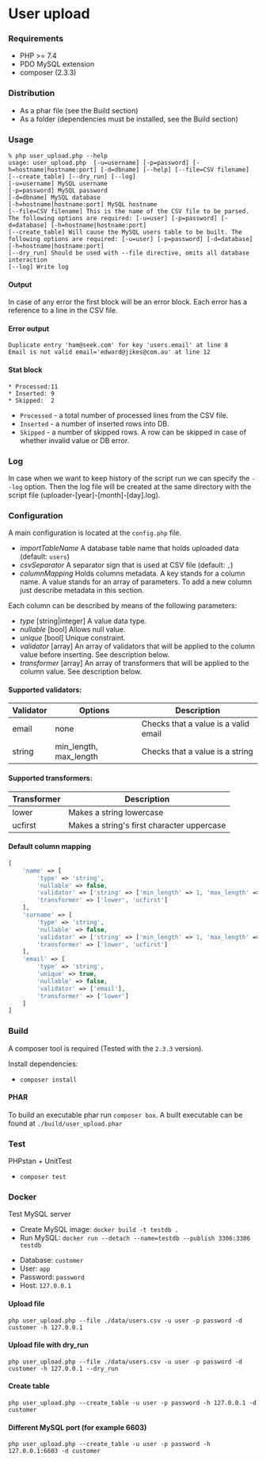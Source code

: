# User upload

### Requirements
- PHP >= 7.4
- PDO MySQL extension
- composer (2.3.3)

### Distribution
- As a phar file (see the Build section)
- As a folder (dependencies must be installed, see the Build section)

### Usage
```console
% php user_upload.php --help                                                               
usage: user_upload.php  [-u=username] [-p=password] [-h=hostname|hostname:port] [-d=dbname] [--help] [--file=CSV filename] [--create_table] [--dry_run] [--log]
[-u=username] MySQL username
[-p=password] MySQL password
[-d=dbname] MySQL database
[-h=hostname|hostname:port] MySQL hostname
[--file=CSV filename] This is the name of the CSV file to be parsed. The following options are required: [-u=user] [-p=password] [-d=database] [-h=hostname|hostname:port]
[--create_table] Will cause the MySQL users table to be built. The following options are required: [-u=user] [-p=password] [-d=database] [-h=hostname|hostname:port]
[--dry_run] Should be used with --file directive, omits all database interaction
[--log] Write log
```

#### Output

In case of any error the first block will be an error block.
Each error has a reference to a line in the CSV file.

#### Error output

```console
Duplicate entry 'ham@seek.com' for key 'users.email' at line 8
Email is not valid email='edward@jikes@com.au' at line 12
```

#### Stat block 

```console
* Processed:11
* Inserted: 9
* Skipped:  2
```

- `Processed` - a total number of processed lines from the CSV file.
- `Inserted` - a number of inserted rows into DB.
- `Skipped` - a number of skipped rows. A row can be skipped in case of whether invalid value or DB error.

### Log
In case when we want to keep history of the script run we can specify the `--log` option.
Then the log file will be created at the same directory with the script file (uploader-[year]-[month]-[day].log).

### Configuration
A main configuration is located at the `config.php` file.

- *importTableName*  A database table name that holds uploaded data (default: `users`)
- *csvSeparator* A separator sign that is used at CSV file (default: `,`)
- *columnMapping* Holds columns metadata. A key stands for a column name. A value stands for an array of parameters.
To add a new column just describe metadata in this section.

Each column can be described by means of the following parameters:
- *type* [string|integer] A value data type.
- *nullable* [bool] Allows null value.
- *unique* [bool] Unique constraint.
- *validator* [array] An array of validators that will be applied to the column value before inserting. See description below.
- *transformer* [array] An array of transformers that will be applied to the column value. See description below.


#### Supported validators:

| Validator | Options                | Description                          |
|-----------|------------------------|--------------------------------------|
| email     | none                   | Checks that a value is a valid email |
| string    | min_length, max_length | Checks that a value is a string      | 


#### Supported transformers:

| Transformer | Description                                |
|-------------|--------------------------------------------|
| lower       | Makes a string lowercase                   |
| ucfirst     | Makes a string's first character uppercase |


#### Default column mapping
```php
[
    'name' => [
        'type' => 'string',
        'nullable' => false,
        'validator' => ['string' => ['min_length' => 1, 'max_length' => 255]],
        'transformer' => ['lower', 'ucfirst']
    ],
    'surname' => [
        'type' => 'string',
        'nullable' => false,
        'validator' => ['string' => ['min_length' => 1, 'max_length' => 255]],
        'transformer' => ['lower', 'ucfirst']
    ],
    'email' => [
        'type' => 'string',
        'unique' => true,
        'nullable' => false,
        'validator' => ['email'],
        'transformer' => ['lower']
    ]
]
```

### Build
A composer tool is required (Tested with the `2.3.3` version).

Install dependencies:
- `composer install`

#### PHAR
To build an executable phar run `composer box`.
A built executable can be found at `./build/user_upload.phar`

### Test
PHPstan + UnitTest
- `composer test`

### Docker
Test MySQL server

- Create MySQL image: `docker build -t testdb .`
- Run MySQL: `docker run --detach --name=testdb --publish 3306:3306 testdb`

* Database: `customer`
* User: `app`
* Password: `password`
* Host: `127.0.0.1`

#### Upload file
```console
php user_upload.php --file ./data/users.csv -u user -p password -d customer -h 127.0.0.1
```

#### Upload file with dry_run
```console
php user_upload.php --file ./data/users.csv -u user -p password -d customer -h 127.0.0.1 --dry_run
```

#### Create table 
```console
php user_upload.php --create_table -u user -p password -h 127.0.0.1 -d customer
```

#### Different MySQL port (for example 6603)
```console
php user_upload.php --create_table -u user -p password -h 127.0.0.1:6603 -d customer
```
